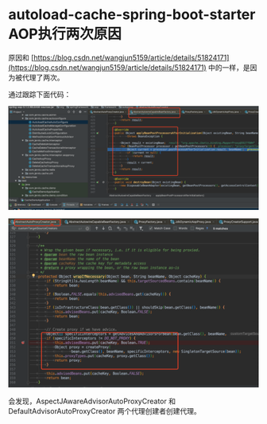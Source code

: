 # autoload-cache-spring-boot-starter AOP执行两次原因

原因和 [https://blog.csdn.net/wangjun5159/article/details/51824171](https://blog.csdn.net/wangjun5159/article/details/51824171) 中的一样，是因为被代理了两次。

通过跟踪下面代码：

![](aop1.png)

![](aop2.png)

会发现，AspectJAwareAdvisorAutoProxyCreator 和 DefaultAdvisorAutoProxyCreator 两个代理创建者创建代理。

